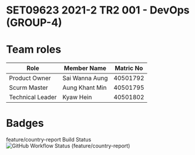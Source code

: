 <h1>SET09623 2021-2 TR2 001 - DevOps (GROUP-4)</h1> 

# Team roles

| Role       | Member Name    | Matric No |
|------------------|----------------|----------------------|
| Product Owner    | Sai Wanna Aung | 40501792             |
| Scurm Master     | Aung Khant Min | 40501795             |
| Technical Leader | Kyaw Hein      | 40501802             |

# Badges

feature/country-report Build Status ![GitHub Workflow Status (feature/country-report)](https://img.shields.io/github/workflow/status/SaiWunnaAung/group4/A%20workflow%20for%20my%20Group4%20App/feature/country-report)
